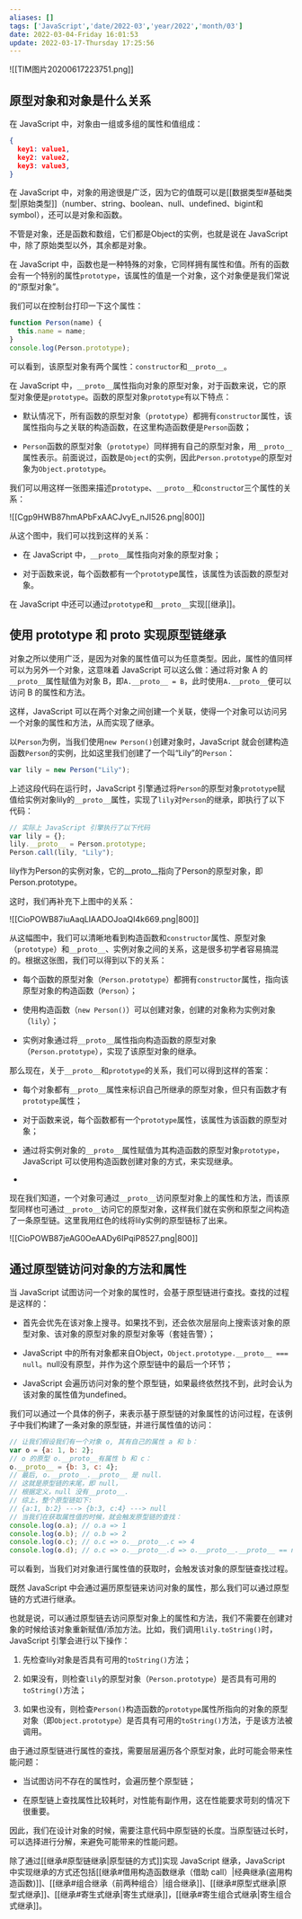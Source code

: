 ```yaml
---
aliases: []
tags: ['JavaScript','date/2022-03','year/2022','month/03']
date: 2022-03-04-Friday 16:01:53
update: 2022-03-17-Thursday 17:25:56
---
```


![[TIM图片20200617223751.png]]

## 原型对象和对象是什么关系

在 JavaScript 中，对象由一组或多组的属性和值组成：

```json
{
  key1: value1,
  key2: value2,
  key3: value3,
}
```

在 JavaScript 中，对象的用途很是广泛，因为它的值既可以是[[数据类型#基础类型|原始类型]]（number、string、boolean、null、undefined、bigint和symbol），还可以是对象和函数。

不管是对象，还是函数和数组，它们都是Object的实例，也就是说在 JavaScript 中，除了原始类型以外，其余都是对象。

在 JavaScript 中，函数也是一种特殊的对象，它同样拥有属性和值。所有的函数会有一个特别的属性`prototype`，该属性的值是一个对象，这个对象便是我们常说的“原型对象”。

我们可以在控制台打印一下这个属性：

```js
function Person(name) {
  this.name = name;
}
console.log(Person.prototype);
```

可以看到，该原型对象有两个属性：`constructor`和`__proto__`。

在 JavaScript 中，`__proto__`属性指向对象的原型对象，对于函数来说，它的原型对象便是`prototype`。函数的原型对象`prototype`有以下特点：

- 默认情况下，所有函数的原型对象（`prototype`）都拥有`constructor`属性，该属性指向与之关联的构造函数，在这里构造函数便是`Person`函数；

- `Person`函数的原型对象（`prototype`）同样拥有自己的原型对象，用`__proto__`属性表示。前面说过，函数是`Object`的实例，因此`Person.prototype`的原型对象为`Object.prototype`。

我们可以用这样一张图来描述p`rototype`、`__proto__`和`constructo`r三个属性的关系：

![[Cgp9HWB87hmAPbFxAACJvyE_nJI526.png|800]]

从这个图中，我们可以找到这样的关系：

- 在 JavaScript 中，`__proto__`属性指向对象的原型对象；

- 对于函数来说，每个函数都有一个`prototy`pe属性，该属性为该函数的原型对象。

在 JavaScript 中还可以通过`prototyp`e和`__proto__`实现[[继承]]。

## 使用 prototype 和 proto 实现原型链继承

对象之所以使用广泛，是因为对象的属性值可以为任意类型。因此，属性的值同样可以为另外一个对象，这意味着 JavaScript 可以这么做：通过将对象 A 的`__proto__`属性赋值为对象 B，即`A.__proto__ = B`，此时使用`A.__proto__`便可以访问 B 的属性和方法。

这样，JavaScript 可以在两个对象之间创建一个关联，使得一个对象可以访问另一个对象的属性和方法，从而实现了继承。

以`Person`为例，当我们使用`new Person()`创建对象时，JavaScript 就会创建构造函数`Person`的实例，比如这里我们创建了一个叫“Lily”的`Person`：

```js
var lily = new Person("Lily");
```

上述这段代码在运行时，JavaScript 引擎通过将`Person`的原型对象`prototyp`e赋值给实例对象lily的`__proto__`属性，实现了`lily`对`Person`的继承，即执行了以下代码：

```js
// 实际上 JavaScript 引擎执行了以下代码
var lily = {};
lily.__proto__ = Person.prototype;
Person.call(lily, "Lily");
```

lily作为Person的实例对象，它的__proto__指向了Person的原型对象，即Person.prototype。

这时，我们再补充下上图中的关系：

![[CioPOWB87iuAaqLIAADOJoaQI4k669.png|800]]

从这幅图中，我们可以清晰地看到构造函数和`constructor`属性、原型对象（`prototype`）和`__proto__`、实例对象之间的关系，这是很多初学者容易搞混的。根据这张图，我们可以得到以下的关系：

- 每个函数的原型对象（`Person.prototype`）都拥有`constructor`属性，指向该原型对象的构造函数（`Person`）；

- 使用构造函数（`new Person()`）可以创建对象，创建的对象称为实例对象（`lily`）；

- 实例对象通过将`__proto__`属性指向构造函数的原型对象（`Person.prototype`），实现了该原型对象的继承。

那么现在，关于`__proto__`和`prototype`的关系，我们可以得到这样的答案：

- 每个对象都有`__proto__`属性来标识自己所继承的原型对象，但只有函数才有`prototype`属性；

- 对于函数来说，每个函数都有一个`prototype`属性，该属性为该函数的原型对象；

- 通过将实例对象的`__proto__`属性赋值为其构造函数的原型对象`prototype`，JavaScript 可以使用构造函数创建对象的方式，来实现继承。
-
现在我们知道，一个对象可通过`__proto__`访问原型对象上的属性和方法，而该原型同样也可通过`__proto__`访问它的原型对象，这样我们就在实例和原型之间构造了一条原型链。这里我用红色的线将lily实例的原型链标了出来。

![[CioPOWB87jeAG0OeAADy6IPqiP8527.png|800]]

## 通过原型链访问对象的方法和属性

当 JavaScript 试图访问一个对象的属性时，会基于原型链进行查找。查找的过程是这样的：

- 首先会优先在该对象上搜寻。如果找不到，还会依次层层向上搜索该对象的原型对象、该对象的原型对象的原型对象等（套娃告警）；

- JavaScript 中的所有对象都来自Object，`Object.prototype.__proto__ === null`。null没有原型，并作为这个原型链中的最后一个环节；

- JavaScript 会遍历访问对象的整个原型链，如果最终依然找不到，此时会认为该对象的属性值为undefined。

我们可以通过一个具体的例子，来表示基于原型链的对象属性的访问过程，在该例子中我们构建了一条对象的原型链，并进行属性值的访问：

```js
// 让我们假设我们有一个对象 o, 其有自己的属性 a 和 b：
var o = {a: 1, b: 2};
// o 的原型 o.__proto__有属性 b 和 c：
o.__proto__ = {b: 3, c: 4};
// 最后, o.__proto__.__proto__ 是 null.
// 这就是原型链的末尾，即 null，
// 根据定义，null 没有__proto__.
// 综上，整个原型链如下:
// {a:1, b:2} ---> {b:3, c:4} ---> null
// 当我们在获取属性值的时候，就会触发原型链的查找：
console.log(o.a); // o.a => 1
console.log(o.b); // o.b => 2
console.log(o.c); // o.c => o.__proto__.c => 4
console.log(o.d); // o.c => o.__proto__.d => o.__proto__.__proto__ == null => undefined
```

可以看到，当我们对对象进行属性值的获取时，会触发该对象的原型链查找过程。

既然 JavaScript 中会通过遍历原型链来访问对象的属性，那么我们可以通过原型链的方式进行继承。

也就是说，可以通过原型链去访问原型对象上的属性和方法，我们不需要在创建对象的时候给该对象重新赋值/添加方法。比如，我们调用`lily.toString()`时，JavaScript 引擎会进行以下操作：

1. 先检查lily对象是否具有可用的`toString()`方法；

2. 如果没有，则检查`lily`的原型对象（`Person.prototype`）是否具有可用的`toString()`方法；

3. 如果也没有，则检查`Person()`构造函数的`prototype`属性所指向的对象的原型对象（即`Object.prototype`）是否具有可用的`toString()`方法，于是该方法被调用。

由于通过原型链进行属性的查找，需要层层遍历各个原型对象，此时可能会带来性能问题：

- 当试图访问不存在的属性时，会遍历整个原型链；

- 在原型链上查找属性比较耗时，对性能有副作用，这在性能要求苛刻的情况下很重要。

因此，我们在设计对象的时候，需要注意代码中原型链的长度。当原型链过长时，可以选择进行分解，来避免可能带来的性能问题。

除了通过[[继承#原型链继承|原型链的方式]]实现 JavaScript 继承，JavaScript 中实现继承的方式还包括[[继承#借用构造函数继承（借助 call）|经典继承(盗用构造函数)]]、[[继承#组合继承（前两种组合）|组合继承]]、[[继承#原型式继承|原型式继承]]、[[继承#寄生式继承|寄生式继承]]，[[继承#寄生组合式继承|寄生组合式继承]]。
